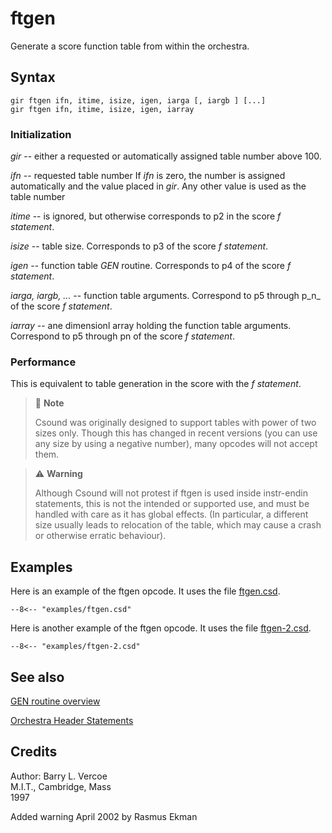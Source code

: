 <!--
id:ftgen
category:Table Control
-->
# ftgen
Generate a score function table from within the orchestra.

## Syntax
``` csound-orc
gir ftgen ifn, itime, isize, igen, iarga [, iargb ] [...]
gir ftgen ifn, itime, isize, igen, iarray
```

### Initialization

_gir_ -- either a requested or automatically assigned table number above 100.

_ifn_ -- requested table number If _ifn_ is zero, the number is assigned automatically and the value placed in _gir_. Any other value is used as the table number

_itime_ -- is ignored, but otherwise corresponds to p2 in the score _f statement_.

_isize_ -- table size. Corresponds to p3 of the score _f statement_.

_igen_ -- function table _GEN_ routine. Corresponds to p4 of the score _f statement_.

_iarga, iargb, ..._ -- function table arguments. Correspond to p5 through p_n_ of the score _f statement_.

_iarray_ -- ane dimensionl array holding the function table arguments. Correspond to p5 through pn of the score _f statement_.

### Performance

This is equivalent to table generation in the score with the _f statement_.

> :memo: **Note**
>
> Csound was originally designed to support tables with power of two sizes only. Though this has changed in recent versions (you can use any size by using a negative number), many opcodes will not accept them.

> :warning: **Warning**
>
> Although Csound will not protest if ftgen is used inside instr-endin statements, this is not the intended or supported use, and must be handled with care as it has global effects. (In particular, a different size usually leads to relocation of the table, which may cause a crash or otherwise erratic behaviour).

## Examples

Here is an example of the ftgen opcode. It uses the file [ftgen.csd](../../examples/ftgen.csd).

``` csound-csd title="Example of the ftgen opcode." linenums="1"
--8<-- "examples/ftgen.csd"
```

Here is another example of the ftgen opcode. It uses the file [ftgen-2.csd](../../examples/ftgen-2.csd).

``` csound-csd title="Example of the ftgen opcode." linenums="1"
--8<-- "examples/ftgen-2.csd"
```

## See also

[GEN routine overview](../../score/genroutines)

[Orchestra Header Statements](../../orch/header)

## Credits

Author: Barry L. Vercoe<br>
M.I.T., Cambridge, Mass<br>
1997<br>

Added warning April 2002 by Rasmus Ekman
